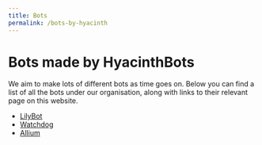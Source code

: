 ```yaml
---
title: Bots
permalink: /bots-by-hyacinth
---
```


# Bots made by HyacinthBots

We aim to make lots of different bots as time goes on. Below you can find a list of all the bots under our organisation,
along with links to their relevant page on this website.

-   [LilyBot](/lily)
-   [Watchdog](/watchdog)
-   [Allium](/allium)
